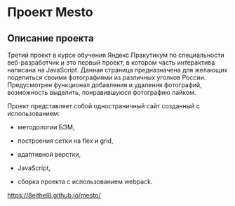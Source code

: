 # Проект Mesto

## Описание проекта

Третий проект в курсе обучения Яндекс.Пракутикум по специальности веб-разработчик и это первый проект, в котором часть интерактива написана на JavaScript. Данная страница предназначена для желающих поделиться своими фотографиями из различных уголков России. Предусмотрен функционал добавления и удаления фотографий, возможность выделить, понравившуюся фотографию лайком.

Проект представляет собой одностраничный сайт созданный с использованием:

- методологии БЭМ, 

- построения сетки на flex и grid,

- адаптивной верстки,

- JavaScript,

- сборка проекта с использованием webpack.

https://8eithel8.github.io/mesto/  









